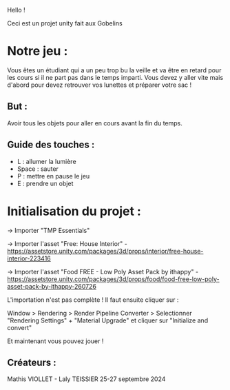 Hello !

Ceci est un projet unity fait aux Gobelins

# Notre jeu : 
Vous êtes un étudiant qui a un peu trop bu la veille et va être en retard pour les cours si il ne part pas dans le temps imparti. Vous devez y aller vite mais d'abord pour devez retrouver vos lunettes et préparer votre sac !

## But :
Avoir tous les objets pour aller en cours avant la fin du temps.

## Guide des touches :
- L : allumer la lumière
- Space : sauter
- P : mettre en pause le jeu
- E : prendre un objet

# Initialisation du projet :
-> Importer "TMP Essentials"

-> Importer l'asset "Free: House Interior" - https://assetstore.unity.com/packages/3d/props/interior/free-house-interior-223416

-> Importer l'asset "Food FREE - Low Poly Asset Pack by ithappy" - https://assetstore.unity.com/packages/3d/props/food/food-free-low-poly-asset-pack-by-ithappy-260726

L'importation n'est pas complète ! Il faut ensuite cliquer sur :

Window > Rendering > Render Pipeline Converter > Selectionner "Rendering Settings" + "Material Upgrade" et cliquer sur "Initialize and convert"

Et maintenant vous pouvez jouer !

## Créateurs :
Mathis VIOLLET - Laly TEISSIER
25-27 septembre 2024
